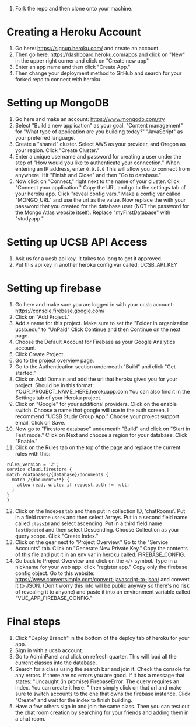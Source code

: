 1. Fork the repo and then clone onto your machine.

# Creating a Heroku Account
1. Go here: https://signup.heroku.com/ and create an account.
2. Then go here: https://dashboard.heroku.com/apps and click on "New" in the upper right corner and click on "Create new app"
3. Enter an app name and then click "Create App."
4. Then change your deployment method to GitHub and search for your forked repo to connect with heroku.


# Setting up MongoDB 
1. Go here and make an account: https://www.mongodb.com/try
2. Select "Build a new application" as your goal. "Content management" for "What type of application are you building today?" "JavaScript" as your preferred language.
3. Create a "shared" cluster. Select AWS as your provider, and Oregon as your region. Click "Create Cluster."
4. Enter a unique username and password for creating a user under the step of "How would you like to authenticate your connection." When entering an IP address, enter `0.0.0.0` This will allow you to connect from anywhere. Hit "Finish and Close" and then "Go to database."
5. Now click on "Connect," right next to the name of your cluster. Click "Connect your application." Copy the URL and go to the settings tab of your heroku app. Click "reveal config vars." Make a config var called "MONGO_URL" and use the url as the value.  Now replace the <password> with your password that you created for the database user (NOT the password for the Mongo Atlas website itself). Replace "myFirstDatabase" with "studyapp."

# Setting up UCSB API Access
1. Ask us for a ucsb api key. It takes too long to get it approved.
2. Put this api key in another heroku config var called: UCSB_API_KEY

# Setting up firebase
1. Go here and make sure you are logged in with your ucsb account: https://console.firebase.google.com/
2. Click on "Add Project."
3. Add a name for this project. Make sure to set the "Folder in organization ucsb.edu" to "UnPaid" Click Continue and then Continue on the next page.
4. Choose the Default Account for Firebase as your Google Analytics account.
5. Click Create Project.
6. Go to the project overview page.
7. Go to the Authentication section underneath "Build" and click "Get started." 
8. Click on Add Domain and add the url that heroku gives you for your project. Should be in this format: YOUR_PROJECT_NAME_HERE.herokuapp.com You can also find it in the Settings tab of your Heroku project.
9. Click on "Google" for your additional providers. Click on the enable switch. Choose a name that google will use in the auth screen. I recommend "UCSB Study Group App." Choose your project support email. Click on Save.
10. Now go to "Firestore database" underneath "Build" and click on "Start in Test mode."  Click on Next and choose a region for your database. Click "Enable." 
11. Click on the Rules tab on the top of the page and replace the current rules with this:
  ```
  rules_version = '2';
service cloud.firestore {
  match /databases/{database}/documents {
    match /{document=**} {
      allow read, write: if request.auth != null;
    }
  }
}
  ```
12. Click on the Indexes tab and then put in collection ID, 'chatRooms'. Put in a field name `users` and then select Arrays. Put in a second field name called `classId` and select ascending. Put in a third field name `lastUpdated` and then select Descending. Choose Collection as your query scope. Click "Create Index."
13. Click on the gear next to "Project Overview." Go to the "Service Accounts" tab. Click on "Generate New Private Key." Copy the contents of this file and put it in an env var in heroku called: FIREBASE_CONFIG.
14. Go back to Project Overview and click on the `</>` symbol. Type in a nickname for your web app. click "register app." Copy only the firebase config object. Go to this website: https://www.convertsimple.com/convert-javascript-to-json/ and convert it to JSON. (Don't worry this info will be public anyway so there's no risk of revealing it to anyone) and paste it into an environment variable called "VUE_APP_FIREBASE_CONFIG."

# Final steps
1. Click "Deploy Branch" in the bottom of the deploy tab of heroku for your app.
2. Sign in with a ucsb account.
3. Go to AdminPanel and click on refresh quarter. This will load all the current classes into the database. 
4. Search for a class using the search bar and join it. Check the console for any errors. If there are no errors you are good. If it has a message that states: "Uncaught (in promise) FirebaseError: The query requires an index. You can create it here: <url>" then simply click on that url and make sure to switch accounts to the one that owns the firebase instance. Click "Create" and wait for the index to finish building.
5. Have a few others sign in and join the same class. Then you can test out the chat room creation by searching for your friends and adding them in a chat room.
